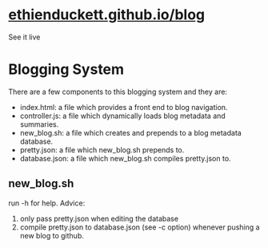 # [ethienduckett.github.io/blog](https://ethienduckett.github.io/blog)
See it live
# Blogging System
There are a few components to this blogging system and they are:
- index.html: a file which provides a front end to blog navigation.
- controller.js: a file which dynamically loads blog metadata and summaries.
- new_blog.sh: a file which creates and prepends to a blog metadata database.
- pretty.json: a file which new_blog.sh prepends to.
- database.json: a file which new_blog.sh compiles pretty.json to.

## new_blog.sh
run -h for help.
Advice: 
1. only pass pretty.json when editing the database
2. compile pretty.json to database.json (see -c option) whenever pushing a new blog to github.
